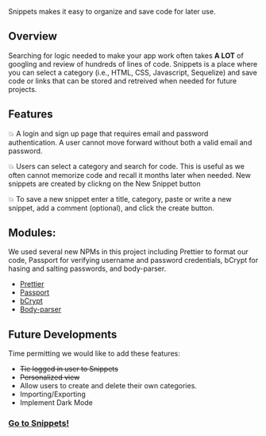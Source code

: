 Snippets makes it easy to organize and save code for later use.

## Overview
Searching for logic needed to make your app work often takes __A LOT__ of googling and review of hundreds of lines of code. Snippets is a place where you can select a category (i.e., HTML, CSS, Javascript, Sequelize) and save code or links that can be stored and retreived when needed for future projects.


## Features
:boom: A login and sign up page that requires email and password authentication. A user cannot move forward without both a valid email and password.

:boom: Users can select a category and search for code. This is useful as we often cannot memorize code and recall it months later when needed. New snippets are created by clickng on the New Snippet button

:boom: To save a new snippet enter a title, category, paste or write a new snippet, add a comment (optional), and click the create button.


## Modules:
We used several new NPMs in this project including Prettier to format our code, Passport for verifying username and password credentials, bCrypt for hasing and salting passwords, and body-parser.
* [Prettier](https://www.npmjs.com/package/prettier)
* [Passport](https://www.npmjs.com/package/passport)
* [bCrypt](https://www.npmjs.com/package/bcrypt)
* [Body-parser](https://www.npmjs.com/package/body-parser)


## Future Developments
Time permitting we would like to add these features:
* ~~Tie logged in user to Snippets~~
* ~~Personalized view~~
* Allow users to create and delete their own categories.
* Importing/Exporting
* Implement Dark Mode


### [Go to Snippets!](https://snippets-mczuckermann.herokuapp.com/)
